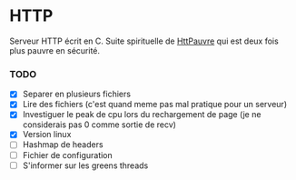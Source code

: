 # HTTP
Serveur HTTP écrit en C.
Suite spirituelle de [HttPauvre](https://github.com/Giant-T/HttPauvre) qui est
deux fois plus pauvre en sécurité.

### TODO
 - [x] Separer en plusieurs fichiers
 - [x] Lire des fichiers (c'est quand meme pas mal pratique pour un serveur)
 - [x] Investiguer le peak de cpu lors du rechargement de page
        (je ne considerais pas 0 comme sortie de recv)
 - [x] Version linux
 - [ ] Hashmap de headers
 - [ ] Fichier de configuration
 - [ ] S'informer sur les greens threads
